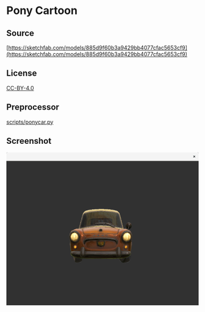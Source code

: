 # Pony Cartoon

## Source

[https://sketchfab.com/models/885d9f60b3a9429bb4077cfac5653cf9](https://sketchfab.com/models/885d9f60b3a9429bb4077cfac5653cf9)

## License

[CC-BY-4.0](https://creativecommons.org/licenses/by/4.0/)

## Preprocessor

[scripts/ponycar.py](../../scripts/ponycar.py)

## Screenshot

![Screenshot](screenshot.png)
